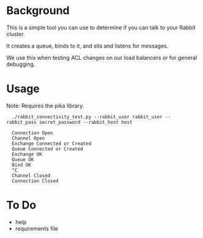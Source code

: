 Background
==========

This is a simple tool you can use to determine if you can talk to your Rabbit cluster.

It creates a queue, binds to it, and sits and listens for messages.

We use this when testing ACL changes on our load balancers or for general debugging.

Usage
=====

Note: Requires the pika library.

~~~~
  ./rabbit_connectivity_test.py --rabbit_user rabbit_user --rabbit_pass secret_password --rabbit_host host

  Connection Open
  Channel Open
  Exchange Connected or Created
  Queue Connected or Created
  Exchange OK
  Queue OK
  Bind OK
  ^C
  Channel Closed
  Connection Closed
~~~~
  
To Do
=====

 * help
 * requirements file
